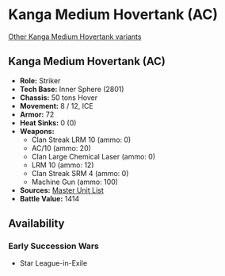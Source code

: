 # Kanga Medium Hovertank (AC) 

[Other Kanga Medium Hovertank variants](../kanga_medium_hovertank.md) 

## Kanga Medium Hovertank (AC) 

- **Role:** Striker 
- **Tech Base:** Inner Sphere (2801) 
- **Chassis:** 50 tons Hover 
- **Movement:** 8 / 12, ICE 
- **Armor:** 72 
- **Heat Sinks:** 0 (0) 
- **Weapons:** 
  - Clan Streak LRM 10 (ammo: 0) 
  - AC/10 (ammo: 20) 
  - Clan Large Chemical Laser (ammo: 0) 
  - LRM 10 (ammo: 12) 
  - Clan Streak SRM 4 (ammo: 0) 
  - Machine Gun (ammo: 100) 
- **Sources:** [Master Unit List](http://masterunitlist.info/Unit/Details/1744/kanga-medium-hovertank-ac) 
- **Battle Value:** 1414 

## Availability 

### Early Succession Wars 

- Star League-in-Exile 

